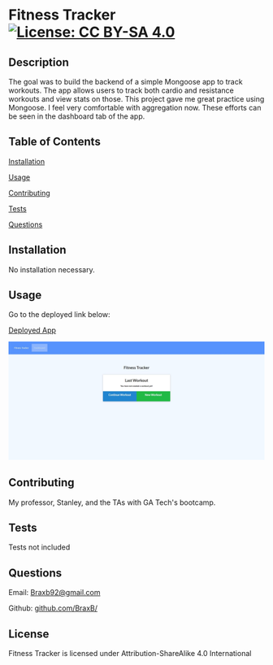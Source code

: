 
# Fitness Tracker [![License: CC BY-SA 4.0](https://img.shields.io/badge/License-CC%20BY--SA%204.0-lightgrey.svg)](http://creativecommons.org/licenses/by-sa/4.0/)

## Description

The goal was to build the backend of a simple Mongoose app to track workouts.
The app allows users to track both cardio and resistance workouts and view stats on those. 
This project gave me great practice using Mongoose. I feel very comfortable with aggregation now. These efforts can be seen in the dashboard tab of the app.

## Table of Contents

[Installation](#Installation)

[Usage](#Usage)

[Contributing](#Contributing)

[Tests](#Tests)

[Questions](#Questions)

## Installation

<a id='Installation'></a>

No installation necessary. 

## Usage

<a id='Usage'></a>

Go to the deployed link below:

[Deployed App](https://hidden-wave-39538.herokuapp.com/)

![Screenshot of Deployed App](https://raw.githubusercontent.com/BraxB/fitnesstracker/main/public/screenshot.JPG)

## Contributing

<a id='Contributing'></a>

My professor, Stanley, and the TAs with GA Tech's bootcamp.

## Tests

<a id='Tests'></a>

Tests not included

## Questions

<a id='Questions'></a>

Email: Braxb92@gmail.com

Github: [github.com/BraxB/](https://github.com/BraxB/)

## License

Fitness Tracker is licensed under Attribution-ShareAlike 4.0 International
